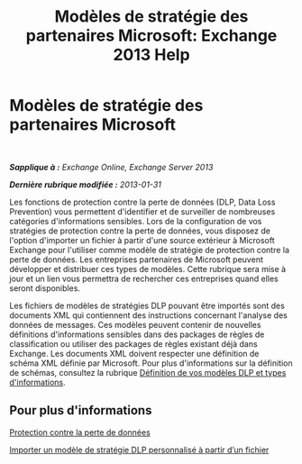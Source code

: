 ﻿---
title: 'Modèles de stratégie des partenaires Microsoft: Exchange 2013 Help'
TOCTitle: Modèles de stratégie des partenaires Microsoft
ms:assetid: 0f95336e-b3ef-4041-9604-adf7b0b335fe
ms:mtpsurl: https://technet.microsoft.com/fr-fr/library/JJ619284(v=EXCHG.150)
ms:contentKeyID: 50477511
ms.date: 04/24/2018
mtps_version: v=EXCHG.150
ms.translationtype: HT
---

# Modèles de stratégie des partenaires Microsoft

 

_**Sapplique à :** Exchange Online, Exchange Server 2013_

_**Dernière rubrique modifiée :** 2013-01-31_

Les fonctions de protection contre la perte de données (DLP, Data Loss Prevention) vous permettent d'identifier et de surveiller de nombreuses catégories d'informations sensibles. Lors de la configuration de vos stratégies de protection contre la perte de données, vous disposez de l'option d'importer un fichier à partir d'une source extérieur à Microsoft Exchange pour l'utiliser comme modèle de stratégie de protection contre la perte de données. Les entreprises partenaires de Microsoft peuvent développer et distribuer ces types de modèles. Cette rubrique sera mise à jour et un lien vous permettra de rechercher ces entreprises quand elles seront disponibles.

Les fichiers de modèles de stratégies DLP pouvant être importés sont des documents XML qui contiennent des instructions concernant l'analyse des données de messages. Ces modèles peuvent contenir de nouvelles définitions d'informations sensibles dans des packages de règles de classification ou utiliser des packages de règles existant déjà dans Exchange. Les documents XML doivent respecter une définition de schéma XML définie par Microsoft. Pour plus d'informations sur la définition de schémas, consultez la rubrique [Définition de vos modèles DLP et types d'informations](define-your-own-dlp-templates-and-information-types-exchange-2013-help.md).

## Pour plus d'informations

[Protection contre la perte de données](technical-overview-of-dlp-data-loss-prevention-in-exchange.md)

[Importer un modèle de stratégie DLP personnalisé à partir d’un fichier](import-a-custom-dlp-policy-template-from-a-file-exchange-2013-help.md)

